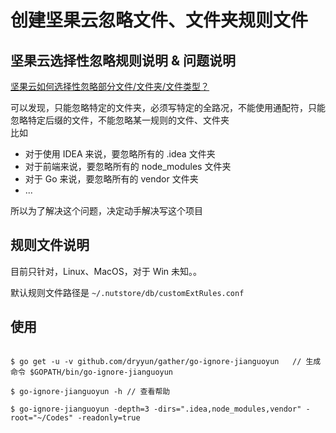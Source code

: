 # 创建坚果云忽略文件、文件夹规则文件

## 坚果云选择性忽略规则说明 & 问题说明

[坚果云如何选择性忽略部分文件/文件夹/文件类型？](http://help.jianguoyun.com/?p=1825)  

可以发现，只能忽略特定的文件夹，必须写特定的全路况，不能使用通配符，只能忽略特定后缀的文件，不能忽略某一规则的文件、文件夹  
比如
- 对于使用 IDEA 来说，要忽略所有的 .idea 文件夹
- 对于前端来说，要忽略所有的 node_modules 文件夹
- 对于 Go 来说，要忽略所有的 vendor 文件夹
- ...

所以为了解决这个问题，决定动手解决写这个项目

## 规则文件说明
目前只针对，Linux、MacOS，对于 Win 未知。。

默认规则文件路径是 `~/.nutstore/db/customExtRules.conf` 


## 使用
```text

$ go get -u -v github.com/dryyun/gather/go-ignore-jianguoyun   // 生成命令 $GOPATH/bin/go-ignore-jianguoyun

$ go-ignore-jianguoyun -h // 查看帮助

$ go-ignore-jianguoyun -depth=3 -dirs=".idea,node_modules,vendor" -root="~/Codes" -readonly=true

```

